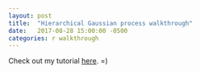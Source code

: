 ```yaml
---
layout: post
title:  "Hierarchical Gaussian process walkthrough"
date:   2017-08-28 15:00:00 -0500
categories: r walkthrough
---
```


Check out my tutorial [here](https://spencerwoody.github.io/HGP/). =)


